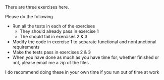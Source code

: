 There are three exercises here.

Please do the following


* Run all the tests in each of the exercises
  * They should already pass in exercise 1
  * The should fail in exercises 2 & 3
* Modify the code in exercise 1 to separate functional and nonfunctional requirements
* Make the tests pass in exercises 2 & 3
* When you have done as much as you have time for, whether finished or not, please email me a zip of the files

I do recommend doing these in your own time if you run out of time at work
